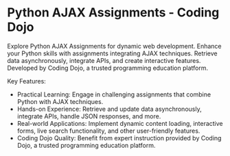 # Python AJAX Assignments - Coding Dojo
Explore Python AJAX Assignments for dynamic web development. Enhance your Python skills with assignments integrating AJAX techniques. Retrieve data asynchronously, integrate APIs, and create interactive features. Developed by Coding Dojo, a trusted programming education platform.

Key Features:
- Practical Learning: Engage in challenging assignments that combine Python with AJAX techniques.
- Hands-on Experience: Retrieve and update data asynchronously, integrate APIs, handle JSON responses, and more.
- Real-world Applications: Implement dynamic content loading, interactive forms, live search functionality, and other user-friendly features.
- Coding Dojo Quality: Benefit from expert instruction provided by Coding Dojo, a trusted programming education platform.
